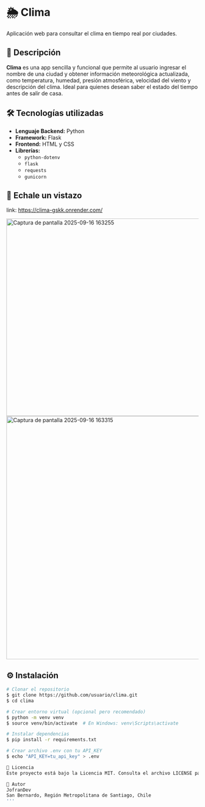 # 🌦️ Clima

Aplicación web para consultar el clima en tiempo real por ciudades.

## 📌 Descripción

**Clima** es una app sencilla y funcional que permite al usuario ingresar el nombre de una ciudad y obtener información meteorológica actualizada, como temperatura, humedad, presión atmosférica, velocidad del viento y descripción del clima. Ideal para quienes desean saber el estado del tiempo antes de salir de casa.

## 🛠️ Tecnologías utilizadas

- **Lenguaje Backend:** Python  
- **Framework:** Flask  
- **Frontend:** HTML y CSS  
- **Librerías:**  
  - `python-dotenv`  
  - `flask`  
  - `requests`  
  - `gunicorn`  

## 🚀 Echale un vistazo

link: https://clima-gskk.onrender.com/



<img width="737" height="518" alt="Captura de pantalla 2025-09-16 163255" src="https://github.com/user-attachments/assets/cc811c32-2239-4b7f-acfb-e00240375c23" />

<img width="867" height="638" alt="Captura de pantalla 2025-09-16 163315" src="https://github.com/user-attachments/assets/14c58822-48c4-4b6c-99e9-0cc46b81b227" />

## ⚙️ Instalación

```bash
# Clonar el repositorio
$ git clone https://github.com/usuario/clima.git
$ cd clima

# Crear entorno virtual (opcional pero recomendado)
$ python -m venv venv
$ source venv/bin/activate  # En Windows: venv\Scripts\activate

# Instalar dependencias
$ pip install -r requirements.txt

# Crear archivo .env con tu API_KEY
$ echo "API_KEY=tu_api_key" > .env

📄 Licencia
Este proyecto está bajo la Licencia MIT. Consulta el archivo LICENSE para más detalles.

👤 Autor
JofranDev  
San Bernardo, Región Metropolitana de Santiago, Chile
'''


